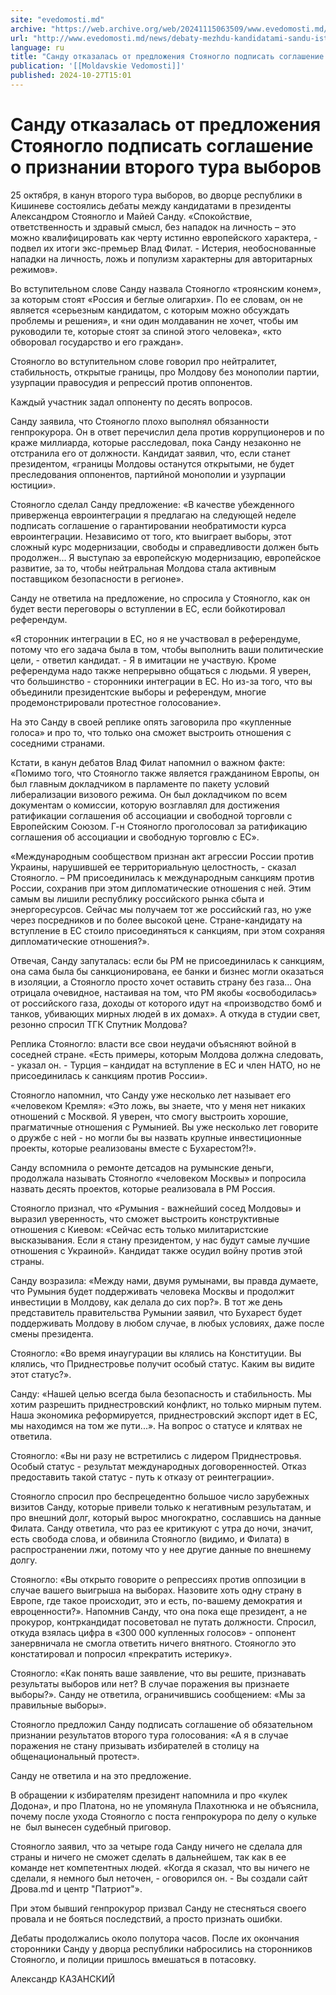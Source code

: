 ```yaml
---
site: "evedomosti.md"
archive: "https://web.archive.org/web/20241115063509/www.evedomosti.md/news/debaty-mezhdu-kandidatami-sandu-isterila-stoyanoglo-byl-spok"
url: "http://www.evedomosti.md/news/debaty-mezhdu-kandidatami-sandu-isterila-stoyanoglo-byl-spok"
language: ru
title: "Санду отказалась от предложения Стояногло подписать соглашение о признании второго тура выборов"
publication: '[[Moldavskie Vedomosti]]'
published: 2024-10-27T15:01
---
```


# Санду отказалась от предложения Стояногло подписать соглашение о признании второго тура выборов

25 октября, в канун второго тура выборов, во дворце республики в Кишиневе состоялись дебаты между кандидатами в президенты Александром Стояногло и Майей Санду. «Спокойствие, ответственность и здравый смысл, без нападок на личность – это можно квалифицировать как черту истинно европейского характера, - подвел их итоги экс-премьер Влад Филат. - Истерия, необоснованные нападки на личность, ложь и популизм характерны для авторитарных режимов».

Во вступительном слове Санду назвала Стояногло «троянским конем», за которым стоят «Россия и беглые олигархи». По ее словам, он не является «серьезным кандидатом, с которым можно обсуждать проблемы и решения», и «ни один молдаванин не хочет, чтобы им руководили те, которые стоят за спиной этого человека», «кто обворовал государство и его граждан».

Стояногло во вступительном слове говорил про нейтралитет, стабильность, открытые границы, про Молдову без монополии партии, узурпации правосудия и репрессий против оппонентов.

Каждый участник задал оппоненту по десять вопросов.

Санду заявила, что Стояногло плохо выполнял обязанности генпрокурора. Он в ответ перечислил дела против коррупционеров и по краже миллиарда, которые расследовал, пока Санду незаконно не отстранила его от должности. Кандидат заявил, что, если станет президентом, «границы Молдовы останутся открытыми, не будет преследования оппонентов, партийной монополии и узурпации юстиции».

Стояногло сделал Санду предложение: «В качестве убежденного приверженца евроинтеграции я предлагаю на следующей неделе подписать соглашение о гарантировании необратимости курса евроинтеграции. Независимо от того, кто выиграет выборы, этот сложный курс модернизации, свободы и справедливости должен быть продолжен... Я выступаю за европейскую модернизацию, европейское развитие, за то, чтобы нейтральная Молдова стала активным поставщиком безопасности в регионе».

Санду не ответила на предложение, но спросила у Стояногло, как он будет вести переговоры о вступлении в ЕС, если бойкотировал референдум.

«Я сторонник интеграции в ЕС, но я не участвовал в референдуме, потому что его задача была в том, чтобы выполнить ваши политические цели, - ответил кандидат. - Я в имитации не участвую. Кроме референдума надо также непрерывно общаться с людьми. Я уверен, что большинство - сторонники интеграции в ЕС. Но из-за того, что вы объединили президентские выборы и референдум, многие продемонстрировали протестное голосование».

На это Санду в своей реплике опять заговорила про «купленные голоса» и про то, что только она сможет выстроить отношения с соседними странами.

Кстати, в канун дебатов Влад Филат напомнил о важном факте: «Помимо того, что Стояногло также является гражданином Европы, он был главным докладчиком в парламенте по пакету условий либерализации визового режима. Он был докладчиком по всем документам о комиссии, которую возглавлял для достижения ратификации соглашения об ассоциации и свободной торговли с Европейским Союзом. Г-н Стояногло проголосовал за ратификацию соглашения об ассоциации и свободную торговлю с ЕС».

«Международным сообществом признан акт агрессии России против Украины, нарушившей ее территориальную целостность, - сказал Стояногло. – РМ присоединилась к международным санкциям против России, сохранив при этом дипломатические отношения с ней. Этим самым вы лишили республику российского рынка сбыта и энергоресурсов. Сейчас мы получаем тот же российский газ, но уже через посредников и по более высокой цене. Стране-кандидату на вступление в ЕС стоило присоединяться к санкциям, при этом сохраняя дипломатические отношения?».

Отвечая, Санду запуталась: если бы РМ не присоединилась к санкциям, она сама была бы санкционирована, ее банки и бизнес могли оказаться в изоляции, а Стояногло просто хочет оставить страну без газа… Она отрицала очевидное, настаивая на том, что РМ якобы «освободилась» от российского газа, доходы от которого идут на «производство бомб и танков, убивающих мирных людей в их домах». А откуда в студии свет, резонно спросил ТГК Спутник Молдова?

Реплика Стояногло: власти все свои неудачи объясняют войной в соседней стране. «Есть примеры, которым Молдова должна следовать, - указал он. - Турция – кандидат на вступление в ЕС и член НАТО, но не присоединилась к санкциям против России».

Стояногло напомнил, что Санду уже несколько лет называет его «человеком Кремля»: «Это ложь, вы знаете, что у меня нет никаких отношений с Москвой. Я уверен, что смогу выстроить хорошие, прагматичные отношения с Румынией. Вы уже несколько лет говорите о дружбе с ней - но могли бы вы назвать крупные инвестиционные проекты, которые реализованы вместе с Бухарестом?!».

Санду вспомнила о ремонте детсадов на румынские деньги, продолжала называть Стояногло «человеком Москвы» и попросила назвать десять проектов, которые реализовала в РМ Россия.

Стояногло признал, что «Румыния - важнейший сосед Молдовы» и выразил уверенность, что сможет выстроить конструктивные отношения с Киевом: «Сейчас есть только милитаристские высказывания. Если я стану президентом, у нас будут самые лучшие отношения с Украиной». Кандидат также осудил войну против этой страны.

Санду возразила: «Между нами, двумя румынами, вы правда думаете, что Румыния будет поддерживать человека Москвы и продолжит инвестиции в Молдову, как делала до сих пор?». В тот же день представитель правительства Румынии заявил, что Бухарест будет поддерживать Молдову в любом случае, в любых условиях, даже после смены президента.

Стояногло: «Во время инаугурации вы клялись на Конституции. Вы клялись, что Приднестровье получит особый статус. Каким вы видите этот статус?».

Санду: «Нашей целью всегда была безопасность и стабильность. Мы хотим разрешить приднестровский конфликт, но только мирным путем. Наша экономика реформируется, приднестровский экспорт идет в ЕС, мы находимся на том же пути...». На вопрос о статусе и клятвах не ответила.

Стояногло: «Вы ни разу не встретились с лидером Приднестровья. Особый статус - результат международных договоренностей. Отказ предоставить такой статус - путь к отказу от реинтеграции».

Стояногло спросил про беспрецедентно большое число зарубежных визитов Санду, которые привели только к негативным результатам, и про внешний долг, который вырос многократно, сославшись на данные Филата. Санду ответила, что раз ее критикуют с утра до ночи, значит, есть свобода слова, и обвинила Стояногло (видимо, и Филата) в распространении лжи, потому что у нее другие данные по внешнему долгу.

Стояногло: «Вы открыто говорите о репрессиях против оппозиции в случае вашего выигрыша на выборах. Назовите хоть одну страну в Европе, где такое происходит, это и есть, по-вашему демократия и евроценности?». Напомнив Санду, что она пока еще президент, а не прокурор, контркандидат посоветовал не путать должности. Спросил, откуда взялась цифра в «300 000 купленных голосов» - оппонент занервничала не смогла ответить ничего внятного. Стояногло это констатировал и попросил «прекратить истерику».

Стояногло: «Как понять ваше заявление, что вы решите, признавать результаты выборов или нет? В случае поражения вы признаете выборы?». Санду не ответила, ограничившись сообщением: «Мы за правильные выборы».

Стояногло предложил Санду подписать соглашение об обязательном признании результатов второго тура голосования: «А я в случае поражения не стану призывать избирателей в столицу на общенациональный протест».

Санду не ответила и на это предложение.

В обращении к избирателям президент напомнила и про «кулек Додона», и про Платона, но не упомянула Плахотнюка и не объяснила, почему после ухода Стояногло с поста генпрокурора по делу о кульке не  был вынесен судебный приговор.

Стояногло заявил, что за четыре года Санду ничего не сделала для страны и ничего не сможет сделать в дальнейшем, так как в ее команде нет компетентных людей. «Когда я сказал, что вы ничего не сделали, я немного был неточен, - оговорился он. - Вы создали сайт Дрова.md и центр "Патриот"».

При этом бывший генпрокурор призвал Санду не стесняться своего провала и не бояться последствий, а просто признать ошибки.

Дебаты продолжались около полутора часов. После их окончания сторонники Санду у дворца республики набросились на сторонников Стояногло, и полиции пришлось вмешаться в потасовку.

Александр КАЗАНСКИЙ